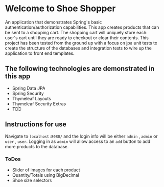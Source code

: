# Welcome to Shoe Shopper

An application that demonstrates Spring's basic authentication/authorization capabilities. This app creates products that can be sent to a shopping cart. The shopping cart will uniquely store each user's cart until they are ready to checkout or clear their contents. This project has been tested from the ground up with a focus on jpa unit tests to create the structure of the databases and integration tests to wire up the application to front end templates.

## The following technologies are demonstrated in this app

- Spring Data JPA
- Spring Security
- Thymeleaf Layouts
- Thymeleaf Security Extras
- TDD

## Instructions for use

Navigate to `localhost:8080/` and the login info will be either `admin` , `admin` or `user` , `user`. Logging in as `admin` will allow access to an `add` button to add more products to the database.

### ToDos

- Slider of images for each product
- Quantity/Totals using BigDecimal
- Shoe size selectors 
